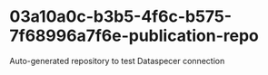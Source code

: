# 03a10a0c-b3b5-4f6c-b575-7f68996a7f6e-publication-repo
Auto-generated repository to test Dataspecer connection
